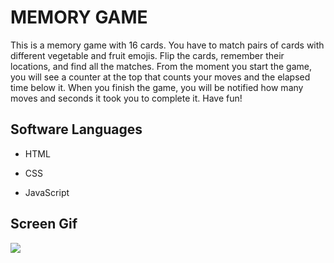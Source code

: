 <h1>MEMORY GAME</h1>

This is a memory game with 16 cards. You have to match pairs of cards with different vegetable and fruit emojis. Flip the cards, remember their locations, and find all the matches. From the moment you start the game, you will see a counter at the top that counts your moves and the elapsed time below it. When you finish the game, you will be notified how many moves and seconds it took you to complete it. Have fun!

<h2> Software Languages </h2>

- HTML

- CSS

- JavaScript

<h2> Screen Gif </h2>

![](Memory-Game-giflik.gif)